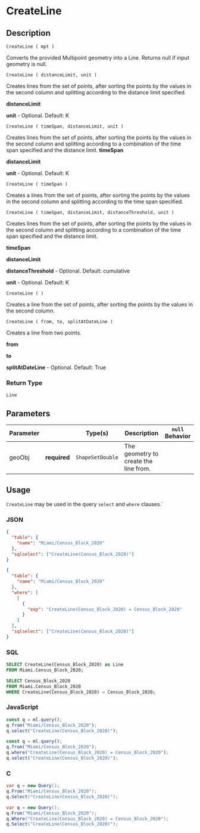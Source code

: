 # CreateLine

## Description

`CreateLine ( mpt )`

Converts the provided Multipoint geometry into a Line. Returns null if input geometry is null.

`CreateLine ( distanceLimit, unit )`

Creates lines from the set of points, after sorting the points by the values in the second column and splitting according to the distance limit specified.

**distanceLimit**

**unit** - Optional. Default: K

`CreateLine ( timeSpan, distanceLimit, unit )`

Creates lines from the set of points, after sorting the points by the values in the second column and splitting according to a combination of the time span specified and the distance limit.
**timeSpan**

**distanceLimit**	

**unit** - Optional. Default: K

`CreateLine ( timeSpan )`

Creates a lines from the set of points, after sorting the points by the values in the second column and splitting according to the time span specified.

`CreateLine ( timeSpan, distanceLimit, distanceThreshold, unit )`

Creates lines from the set of points, after sorting the points by the values in the second column and splitting according to a combination of the time span specified and the distance limit.

**timeSpan**	

**distanceLimit**	

**distanceThreshold** - Optional. Default: cumulative

**unit** - Optional. Default: K

`CreateLine ( )`

Creates a line from the set of points, after sorting the points by the values in the second column.

`CreateLine ( from, to, splitAtDateLine )`

Creates a line from two points.

**from**	

**to**	

**splitAtDateLine** - Optional. Default: True



### Return Type

`Line`

## Parameters

| Parameter |              | Type(s)                     | Description                           | `null` Behavior |
| --------- | ------------ | --------------------------- | ------------------------------------- | --------------- |
| geoObj    | **required** | <code>ShapeSetDouble</code> | The geometry to create the line from. |

## Usage

`CreateLine` may be used in the query `select` and `where` clauses.`

### JSON

```json
{
  "table": {
    "name": "Miami/Census_Block_2020"
  },
  "sqlselect": ["CreateLine(Census_Block_2020)"]
}
```

```json
{
  "table": {
    "name": "Miami/Census_Block_2020"
  },
  "where": [
    [
      {
        "exp": "CreateLine(Census_Block_2020) = Census_Block_2020"
      }
    ]
  ],
  "sqlselect": ["CreateLine(Census_Block_2020)"]
}
```

### SQL

```sql
SELECT CreateLine(Census_Block_2020) as Line
FROM Miami.Census_Block_2020;
```

```sql
SELECT Census_Block_2020
FROM Miami.Census_Block_2020
WHERE CreateLine(Census_Block_2020) = Census_Block_2020;
```

### JavaScript

```javascript
const q = ml.query();
q.from("Miami/Census_Block_2020");
q.select("CreateLine(Census_Block_2020)");
```

```javascript
const q = ml.query();
q.from("Miami/Census_Block_2020");
q.where("CreateLine(Census_Block_2020) = Census_Block_2020");
q.select("CreateLine(Census_Block_2020)");
```

### C

```csharp
var q = new Query();
q.From("Miami/Census_Block_2020");
q.Select("CreateLine(Census_Block_2020)");
```

```csharp
var q = new Query();
q.From("Miami/Census_Block_2020");
q.Where("CreateLine(Census_Block_2020) = Census_Block_2020");
q.Select("CreateLine(Census_Block_2020)");
```
